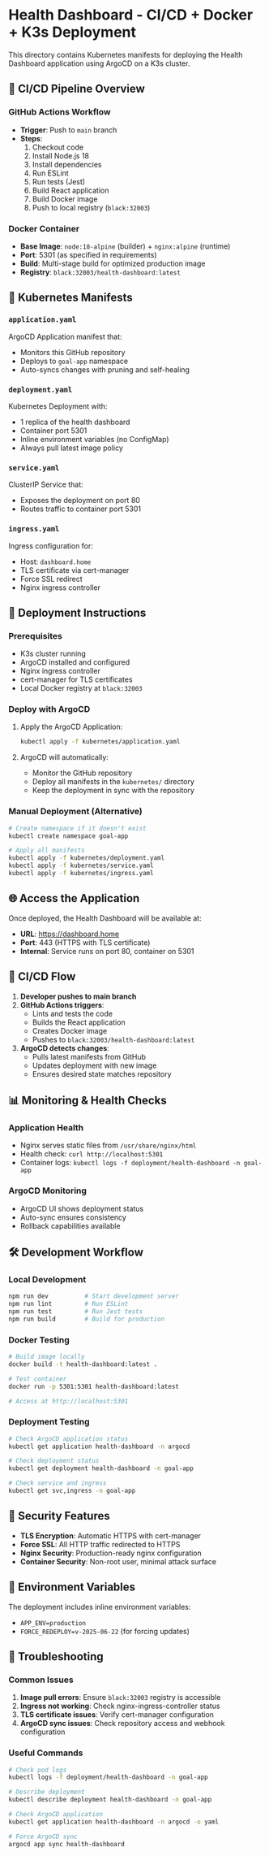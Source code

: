 # Health Dashboard - CI/CD + Docker + K3s Deployment

This directory contains Kubernetes manifests for deploying the Health Dashboard application using ArgoCD on a K3s cluster.

## 🚀 CI/CD Pipeline Overview

### GitHub Actions Workflow
- **Trigger**: Push to `main` branch
- **Steps**:
  1. Checkout code
  2. Install Node.js 18
  3. Install dependencies
  4. Run ESLint
  5. Run tests (Jest)
  6. Build React application
  7. Build Docker image
  8. Push to local registry (`black:32003`)

### Docker Container
- **Base Image**: `node:18-alpine` (builder) + `nginx:alpine` (runtime)
- **Port**: 5301 (as specified in requirements)
- **Build**: Multi-stage build for optimized production image
- **Registry**: `black:32003/health-dashboard:latest`

## 📁 Kubernetes Manifests

### `application.yaml`
ArgoCD Application manifest that:
- Monitors this GitHub repository
- Deploys to `goal-app` namespace
- Auto-syncs changes with pruning and self-healing

### `deployment.yaml`
Kubernetes Deployment with:
- 1 replica of the health dashboard
- Container port 5301
- Inline environment variables (no ConfigMap)
- Always pull latest image policy

### `service.yaml`
ClusterIP Service that:
- Exposes the deployment on port 80
- Routes traffic to container port 5301

### `ingress.yaml`
Ingress configuration for:
- Host: `dashboard.home`
- TLS certificate via cert-manager
- Force SSL redirect
- Nginx ingress controller

## 🔧 Deployment Instructions

### Prerequisites
- K3s cluster running
- ArgoCD installed and configured
- Nginx ingress controller
- cert-manager for TLS certificates
- Local Docker registry at `black:32003`

### Deploy with ArgoCD
1. Apply the ArgoCD Application:
   ```bash
   kubectl apply -f kubernetes/application.yaml
   ```

2. ArgoCD will automatically:
   - Monitor the GitHub repository
   - Deploy all manifests in the `kubernetes/` directory
   - Keep the deployment in sync with the repository

### Manual Deployment (Alternative)
```bash
# Create namespace if it doesn't exist
kubectl create namespace goal-app

# Apply all manifests
kubectl apply -f kubernetes/deployment.yaml
kubectl apply -f kubernetes/service.yaml
kubectl apply -f kubernetes/ingress.yaml
```

## 🌐 Access the Application

Once deployed, the Health Dashboard will be available at:
- **URL**: https://dashboard.home
- **Port**: 443 (HTTPS with TLS certificate)
- **Internal**: Service runs on port 80, container on 5301

## 🔄 CI/CD Flow

1. **Developer pushes to main branch**
2. **GitHub Actions triggers**:
   - Lints and tests the code
   - Builds the React application
   - Creates Docker image
   - Pushes to `black:32003/health-dashboard:latest`
3. **ArgoCD detects changes**:
   - Pulls latest manifests from GitHub
   - Updates deployment with new image
   - Ensures desired state matches repository

## 📊 Monitoring & Health Checks

### Application Health
- Nginx serves static files from `/usr/share/nginx/html`
- Health check: `curl http://localhost:5301`
- Container logs: `kubectl logs -f deployment/health-dashboard -n goal-app`

### ArgoCD Monitoring
- ArgoCD UI shows deployment status
- Auto-sync ensures consistency
- Rollback capabilities available

## 🛠️ Development Workflow

### Local Development
```bash
npm run dev          # Start development server
npm run lint         # Run ESLint
npm run test         # Run Jest tests
npm run build        # Build for production
```

### Docker Testing
```bash
# Build image locally
docker build -t health-dashboard:latest .

# Test container
docker run -p 5301:5301 health-dashboard:latest

# Access at http://localhost:5301
```

### Deployment Testing
```bash
# Check ArgoCD application status
kubectl get application health-dashboard -n argocd

# Check deployment status
kubectl get deployment health-dashboard -n goal-app

# Check service and ingress
kubectl get svc,ingress -n goal-app
```

## 🔐 Security Features

- **TLS Encryption**: Automatic HTTPS with cert-manager
- **Force SSL**: All HTTP traffic redirected to HTTPS
- **Nginx Security**: Production-ready nginx configuration
- **Container Security**: Non-root user, minimal attack surface

## 📝 Environment Variables

The deployment includes inline environment variables:
- `APP_ENV=production`
- `FORCE_REDEPLOY=v-2025-06-22` (for forcing updates)

## 🚨 Troubleshooting

### Common Issues
1. **Image pull errors**: Ensure `black:32003` registry is accessible
2. **Ingress not working**: Check nginx-ingress-controller status
3. **TLS certificate issues**: Verify cert-manager configuration
4. **ArgoCD sync issues**: Check repository access and webhook configuration

### Useful Commands
```bash
# Check pod logs
kubectl logs -f deployment/health-dashboard -n goal-app

# Describe deployment
kubectl describe deployment health-dashboard -n goal-app

# Check ArgoCD application
kubectl get application health-dashboard -n argocd -o yaml

# Force ArgoCD sync
argocd app sync health-dashboard
```
